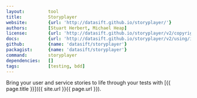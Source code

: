 ```yaml
---
layout:         tool
title:          Storyplayer
website:        {url: 'http://datasift.github.io/storyplayer/'} 
authors:        [Stuart Herbert, Michael Heap]
license:        {url: 'http://datasift.github.io/storyplayer/v2/copyright.html', label: 'BSD-3-Clause'} 
docs:           {url: 'http://datasift.github.io/storyplayer/v2/using/index.html'} 
github:         {name: 'datasift/storyplayer'} 
packagist:      {name: 'datasift/storyplayer'}
command:        storyplayer
dependencies:   []
tags:           [testing, bdd]
---
```


Bring your user and service stories to life through your tests with [{{ page.title }}]({{ site.url }}{{ page.url }}).

<!--more--> 
